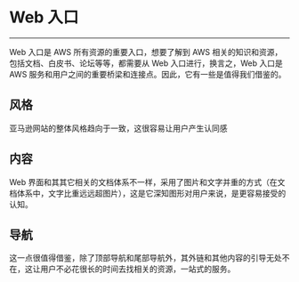 # Web 入口

---

Web 入口是 AWS 所有资源的重要入口，想要了解到 AWS 相关的知识和资源，包括文档、白皮书、论坛等等，都需要从 Web 入口进行，换言之，Web 入口是 AWS 服务和用户之间的重要桥梁和连接点。因此，它有一些是值得我们借鉴的。

## 风格

亚马逊网站的整体风格趋向于一致，这很容易让用户产生认同感

## 内容

Web 界面和其其它相关的文档体系不一样，采用了图片和文字并重的方式（在文档体系中，文字比重远远超图片），这是它深知图形对用户来说，是更容易接受的认知。

## 导航

这一点很值得借鉴，除了顶部导航和尾部导航外，其外链和其他内容的引导无处不在，这让用户不必花很长的时间去找相关的资源，一站式的服务。



